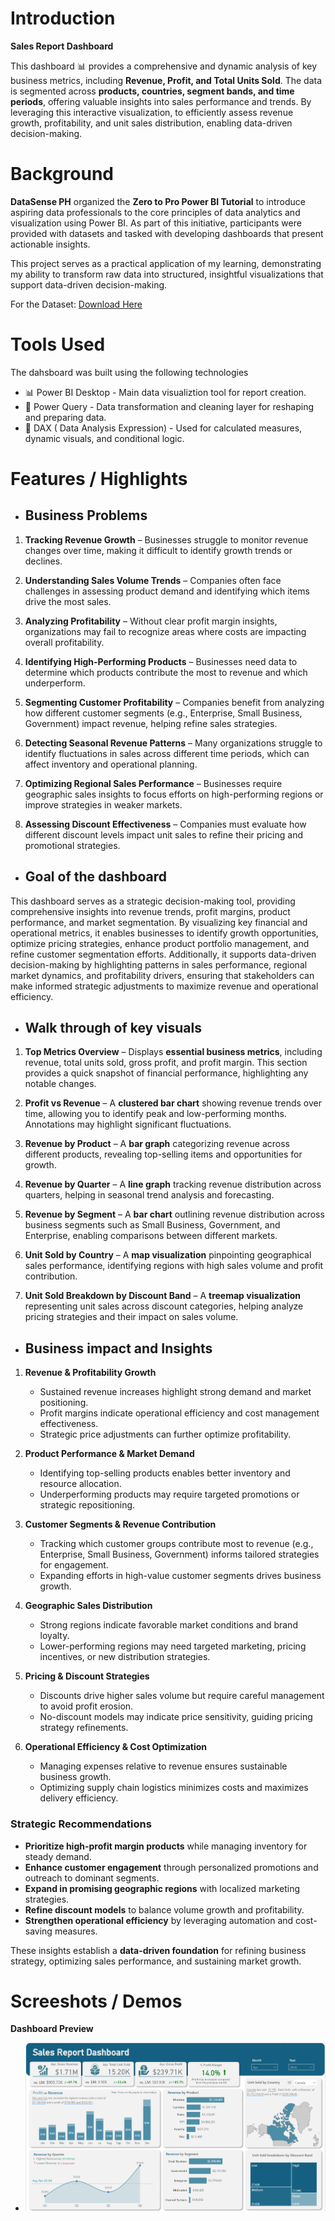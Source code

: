 # Introduction
**Sales Report Dashboard**  

This dashboard 📊 provides a comprehensive and dynamic analysis of key business metrics, including **Revenue, Profit, and Total Units Sold**. The data is segmented across **products, countries, segment bands, and time periods**, offering valuable insights into sales performance and trends. By leveraging this interactive visualization, to efficiently assess revenue growth, profitability, and unit sales distribution, enabling data-driven decision-making.  


# Background

 **DataSense PH** organized the **Zero to Pro Power BI Tutorial** to introduce aspiring data professionals to the core principles of data analytics and visualization using Power BI. As part of this initiative, participants were provided with datasets and tasked with developing dashboards that present actionable insights.  

This project serves as a practical application of my learning, demonstrating my ability to transform raw data into structured, insightful visualizations that support data-driven decision-making.  

For the Dataset: [Download Here](https://github.com/lderames/Sales-Report-Dashboard/blob/main/Financial%20Dataset%20(Mar%202025).xlsx)
 
# Tools Used

The dahsboard was built using the following technologies

- 📊 Power BI Desktop - Main data visualiztion tool for report creation.
- 📁 Power Query - Data transformation and cleaning layer for reshaping and preparing data.
- 🧠 DAX ( Data Analysis Expression) - Used for calculated measures, dynamic visuals, and conditional logic.


# Features / Highlights

- ## Business Problems


1. **Tracking Revenue Growth** – Businesses struggle to monitor revenue changes over time, making it difficult to identify growth trends or declines.

2. **Understanding Sales Volume Trends** – Companies often face challenges in assessing product demand and identifying which items drive the most sales.

3. **Analyzing Profitability** – Without clear profit margin insights, organizations may fail to recognize areas where costs are impacting overall profitability.

4. **Identifying High-Performing Products** – Businesses need data to determine which products contribute the most to revenue and which underperform.

5. **Segmenting Customer Profitability** – Companies benefit from analyzing how different customer segments (e.g., Enterprise, Small Business, Government) impact revenue, helping refine sales strategies.

6. **Detecting Seasonal Revenue Patterns** – Many organizations struggle to identify fluctuations in sales across different time periods, which can affect inventory and operational planning.

7. **Optimizing Regional Sales Performance** – Businesses require geographic sales insights to focus efforts on high-performing regions or improve strategies in weaker markets.

8. **Assessing Discount Effectiveness** – Companies must evaluate how different discount levels impact unit sales to refine their pricing and promotional strategies.


- ## Goal of the dashboard

This dashboard serves as a strategic decision-making tool, providing comprehensive insights into revenue trends, profit margins, product performance, and market segmentation. By visualizing key financial and operational metrics, it enables businesses to identify growth opportunities, optimize pricing strategies, enhance product portfolio management, and refine customer segmentation efforts. Additionally, it supports data-driven decision-making by highlighting patterns in sales performance, regional market dynamics, and profitability drivers, ensuring that stakeholders can make informed strategic adjustments to maximize revenue and operational efficiency.


- ## Walk through of key visuals


1. **Top Metrics Overview** – Displays **essential business metrics**, including revenue, total units sold, gross profit, and profit margin. This section provides a quick snapshot of financial performance, highlighting any notable changes.

2. **Profit vs Revenue** – A **clustered bar chart** showing revenue trends over time, allowing you to identify peak and low-performing months. Annotations may highlight significant fluctuations.

3. **Revenue by Product** – A **bar graph** categorizing revenue across different products, revealing top-selling items and opportunities for growth.

4. **Revenue by Quarter** – A **line graph** tracking revenue distribution across quarters, helping in seasonal trend analysis and forecasting.

5. **Revenue by Segment** – A **bar chart** outlining revenue distribution across business segments such as Small Business, Government, and Enterprise, enabling comparisons between different markets.

6. **Unit Sold by Country** – A **map visualization** pinpointing geographical sales performance, identifying regions with high sales volume and profit contribution.

7. **Unit Sold Breakdown by Discount Band** – A **treemap visualization** representing unit sales across discount categories, helping analyze pricing strategies and their impact on sales volume.


- ## Business impact and Insights


1. **Revenue & Profitability Growth**  
   - Sustained revenue increases highlight strong demand and market positioning.  
   - Profit margins indicate operational efficiency and cost management effectiveness.  
   - Strategic price adjustments can further optimize profitability.  

2. **Product Performance & Market Demand**  
   - Identifying top-selling products enables better inventory and resource allocation.  
   - Underperforming products may require targeted promotions or strategic repositioning.  

3. **Customer Segments & Revenue Contribution**  
   - Tracking which customer groups contribute most to revenue (e.g., Enterprise, Small Business, Government) informs tailored strategies for engagement.  
   - Expanding efforts in high-value customer segments drives business growth.  

4. **Geographic Sales Distribution**  
   - Strong regions indicate favorable market conditions and brand loyalty.  
   - Lower-performing regions may need targeted marketing, pricing incentives, or new distribution strategies.  

5. **Pricing & Discount Strategies**  
   - Discounts drive higher sales volume but require careful management to avoid profit erosion.  
   - No-discount models may indicate price sensitivity, guiding pricing strategy refinements.  

6. **Operational Efficiency & Cost Optimization**  
   - Managing expenses relative to revenue ensures sustainable business growth.  
   - Optimizing supply chain logistics minimizes costs and maximizes delivery efficiency.  

### **Strategic Recommendations**  
- **Prioritize high-profit margin products** while managing inventory for steady demand.  
- **Enhance customer engagement** through personalized promotions and outreach to dominant segments.  
- **Expand in promising geographic regions** with localized marketing strategies.  
- **Refine discount models** to balance volume growth and profitability.  
- **Strengthen operational efficiency** by leveraging automation and cost-saving measures.  

These insights establish a **data-driven foundation** for refining business strategy, optimizing sales performance, and sustaining market growth. 

# Screeshots / Demos
  **Dashboard Preview** 
 - ![Alt text)](https://github.com/lderames/Sales-Report-Dashboard/blob/main/Project1.png)
